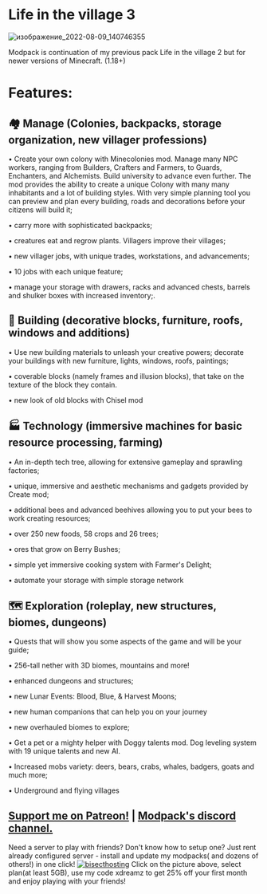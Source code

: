 # Life in the village 3
![изображение_2022-08-09_140746355](https://user-images.githubusercontent.com/7347489/183632701-7306ec25-19eb-428a-bbbd-c3e36ef7efe0.png)



Modpack is continuation of my previous pack Life in the village 2 but for newer versions of Minecraft. (1.18+)

# **Features:**

## **🏘️ Manage** (Colonies, backpacks, storage organization, new villager professions)

• Create your own colony with Minecolonies mod. Manage many NPC workers, ranging from Builders, Crafters and Farmers, to Guards, Enchanters, and Alchemists. Build university to advance even further. The mod provides the ability to create a unique Colony with many many inhabitants and a lot of building styles. With very simple planning tool you can preview and plan every building, roads and decorations before your citizens will build it;

• carry more with sophisticated backpacks; 

• creatures eat and regrow plants. Villagers improve their villages;

• new villager jobs, with unique trades, workstations, and advancements;

• 10 jobs with each unique feature;

• manage your storage with drawers, racks and advanced chests, barrels and shulker boxes with increased inventory;.

## **🧱 Building** (decorative blocks, furniture, roofs, windows and additions)

• Use new building materials to unleash your creative powers;
decorate your buildings with new furniture, lights, windows, roofs, paintings;

• coverable blocks (namely frames and illusion blocks), that take on the texture of the block they contain.

• new look of old blocks with Chisel mod

## **🏭 Technology** (immersive machines for basic resource processing, farming)

• An in-depth tech tree, allowing for extensive gameplay and sprawling factories;

• unique, immersive and aesthetic mechanisms and gadgets provided by Create mod;

• additional bees and advanced beehives allowing you to put your bees to work creating resources;

• over 250 new foods, 58 crops and 26 trees;

• ores that grow on Berry Bushes;

• simple yet immersive cooking system with Farmer's Delight;

• automate your storage with simple storage network

## **🗺️ Exploration** (roleplay, new structures, biomes, dungeons)

• Quests that will show you some aspects of the game and will be your guide;

• 256-tall nether with 3D biomes, mountains and more!

• enhanced dungeons and structures;

• new Lunar Events: Blood, Blue, & Harvest Moons;

• new human companions that can help you on your journey

• new overhauled biomes to explore;

• Get a pet or a mighty helper with Doggy talents mod. Dog leveling system with 19 unique talents and new AI.

• Increased mobs variety: deers, bears, crabs, whales, badgers, goats and much more;

• Underground and flying villages

## [**Support me on Patreon!**](https://www.patreon.com/Dreams01) | [Modpack's discord channel.](https://discord.com/invite/npNApNFn2r) 
Need a server to play with friends? Don't know how to setup one? Just rent already configured server - install and update my modpacks( and dozens of others!) in one click!
[![bisecthosting](https://i.imgur.com/Og8jfwS.png)](https://bisecthosting.com/xdreamz)
Click on the picture above, select plan(at least 5GB), use my code xdreamz to get 25% off your first month and enjoy playing with your friends!

